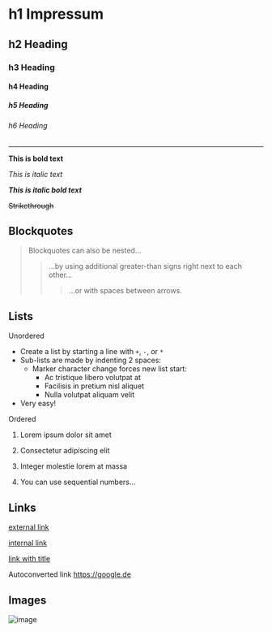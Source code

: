 # h1 Impressum

## h2 Heading

### h3 Heading

#### h4 Heading

##### h5 Heading

###### h6 Heading

---

**This is bold text**

_This is italic text_

_**This is italic bold text**_

~~Strikethrough~~

## Blockquotes

> Blockquotes can also be nested...
>
> > ...by using additional greater-than signs right next to each other...
> >
> > > ...or with spaces between arrows.

## Lists

Unordered

- Create a list by starting a line with `+`, `-`, or `*`
- Sub-lists are made by indenting 2 spaces:
  - Marker character change forces new list start:
    - Ac tristique libero volutpat at
    * Facilisis in pretium nisl aliquet
    - Nulla volutpat aliquam velit
- Very easy!

Ordered

1. Lorem ipsum dolor sit amet
2. Consectetur adipiscing elit
3. Integer molestie lorem at massa

4. You can use sequential numbers...

## Links

[external link](https://google.de)

[internal link](/welcome)

[link with title](https://google.de "title text!")

Autoconverted link https://google.de

## Images

![image](/assets/items/pages/medias/intro.jpg)
